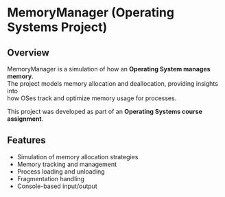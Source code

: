 # MemoryManager (Operating Systems Project)

## Overview
MemoryManager is a simulation of how an **Operating System manages memory**.  
The project models memory allocation and deallocation, providing insights into  
how OSes track and optimize memory usage for processes.

This project was developed as part of an **Operating Systems course assignment**.

## Features
- Simulation of memory allocation strategies
- Memory tracking and management
- Process loading and unloading
- Fragmentation handling
- Console-based input/output
